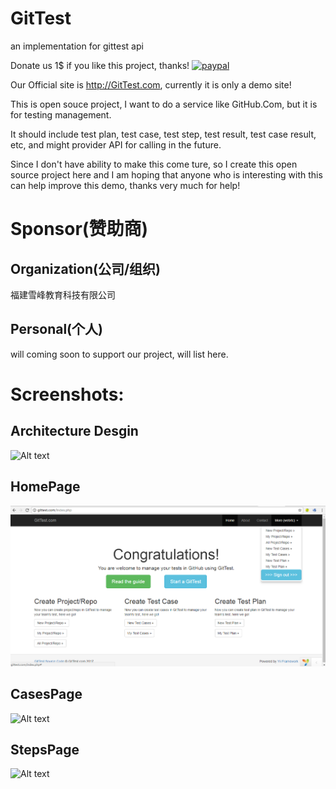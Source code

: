 # GitTest
an implementation for gittest api

Donate us 1$ if you like this project, thanks! [![paypal](https://www.paypalobjects.com/en_US/i/btn/btn_donateCC_LG.gif)](https://www.paypal.me/jumpingyang/1)

Our Official site is http://GitTest.com, currently it is only a demo site!

This is open souce project, I want to do a service like GitHub.Com, but it is for testing management.

It should include test plan, test case, test step, test result, test case result, etc, and might provider API for calling in the future.

Since I don't have ability to make this come ture, so I create this open source project here and I am hoping that anyone who is interesting with this can help improve this demo, thanks very much for help!

# Sponsor(赞助商)
## Organization(公司/组织)
福建雪峰教育科技有限公司

## Personal(个人)
will coming soon to support our project, will list here.

# Screenshots:
## Architecture Desgin
![Alt text](https://github.com/gittestapi/gittest/raw/master/dev-docs/architecture%20desgin.png "ArchitectureDesgin")

## HomePage
![Alt text](HomePage.PNG?raw=true "HomePage")

## CasesPage
![Alt text](CasesPage.PNG?raw=true "CasesPage")

## StepsPage
![Alt text](StepsPage.PNG?raw=true "StepsPage")
